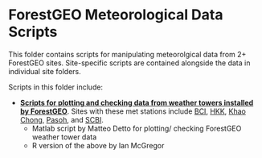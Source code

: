 # ForestGEO Meteorological Data Scripts

This folder contains scripts for manipulating meteorolgical data from 2+ ForestGEO sites. Site-specific scripts are contained alongside the data in individual site folders.

Scripts in this folder include:
- **[Scripts for plotting and checking data from weather towers installed by ForestGEO](https://github.com/forestgeo/Climate/tree/master/Climate_Data/Met_Stations/scripts/plotting_ForestGEO_weather_data)**. Sites with these met stations include [BCI](https://github.com/forestgeo/Climate/tree/master/Climate_Data/Met_Stations/BCI/ForestGEO_met_station-BCI), [HKK](https://github.com/forestgeo/Climate/tree/master/Climate_Data/Met_Stations/BCI/ForestGEO_met_station-HKK), [Khao Chong](https://github.com/forestgeo/Climate/tree/master/Climate_Data/Met_Stations/BCI/ForestGEO_met_station-KCH), [Pasoh](https://github.com/forestgeo/Climate/tree/master/Climate_Data/Met_Stations/Pasoh/original_source_files/ForestGEO%20station), and [SCBI](https://github.com/forestgeo/Climate/tree/master/Climate_Data/Met_Stations/SCBI/ForestGEO_met_station-SCBI).
   - Matlab script by Matteo Detto for plotting/ checking ForestGEO weather tower data
   - R version of the above by Ian McGregor 
